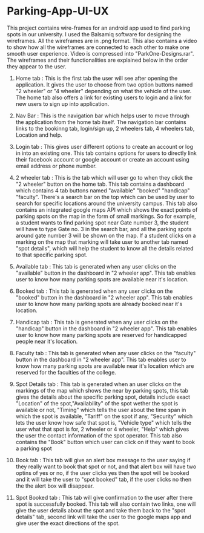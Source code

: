 # Parking-App-UI-UX
This project contains wire-frames for an android app used to find parking spots in our university.
I used the Balsamiq software for designing the wireframes.
All the wireframes are in .png format.
This also contains a video to show how all the wireframes are connected to each other to make one smooth user experience.
Video is compressed into "ParkOne-Designs.rar".
The wireframes and their functionalities are explained below in the order they appear to the user.

1. Home tab : 
This is the first tab the user will see after opening the application. It gives the user to choose from two option buttons           named "2 wheeler" or "4 wheeler" depending on what the vehicle of the user. The home tab also offers a link for existing                 users to login and a link for new users to sign up into application.

2. Nav Bar  : 
This is the navigation bar which helps user to move through the application from the home tab itself. The navigation
bar contains links to the bookinng tab, login/sign up, 2 wheelers tab, 4 wheelers tab, Location and help.

3. Login tab : 
This gives user different options to create an account or log in into an existing one. This tab contains options 
for users to directly link their facebook account or google account or create an account using email address or phone number.

4. 2 wheeler tab : 
This is the tab which will user go to when they click the "2 wheeler" button on the home tab. This tab contains
a dashboard which contains 4 tab buttons named "available" "booked" "handicap" "faculty". There's a search bar on
the top which can be used by user to search for specific locations around the university campus. 
This tab also contains an integrated google maps API which shows the exact points of parking spots on the map in the
form of small markings. So for example, a student wants to find parking spot near Gate number 3, the student will have to 
type Gate no. 3 in the search bar, and all the parking spots around gate number 3 will be shown on the map.
If a student clicks on a marking on the map that marking will take user to another tab named "spot details", which 
will help the student to know all the details related to that specific parking spot.

5. Available tab : 
This tab is generated when any user clicks on the "available" button in the dashboard in "2 wheeler app". This tab
enables user to know how many parking spots are available near it's location.

6. Booked tab : 
This tab is generated when any user clicks on the "booked" button in the dashboard in "2 wheeler app". This tab
enables user to know how many parking spots are already booked near it's location.

7. Handicap tab : 
This tab is generated when any user clicks on the "handicap" button in the dashboard in "2 wheeler app". This tab
enables user to know how many parking spots are reserved for handicapped people near it's location.

8. Faculty tab : 
This tab is generated when any user clicks on the "faculty" button in the dashboard in "2 wheeler app". This tab
enables user to know how many parking spots are available near it's location which are reserved for the faculties of                    the college.

9. Spot Details tab : 
This tab is generated when an user clicks on the markings of the map which shows the near by parking spots, this                         tab gives the details about the specific parking spot, details include exact "Location" of the spot,"Availability"                       of the spot wether the spot is available or not, "Timing" which tells the user about the time span in which the                         spot is available, "Tariff" on the spot if any, "Security" which lets the user know how safe that spot is,                               "Vehicle type" which tells the user what that spot is for, 2 wheeler or 4 wheeler, "Help" which gives the user                           the contact information of the spot operator. This tab also contains the "Book" button which user can click                       on if they want to book a parking spot

10. Book tab : 
This tab will give an alert box message to the user saying if they really want to book that spot or not, and that alert                  box will have two optins of yes or no, if the user clicks yes then the spot will be booked and it will take the user to                  "spot booked" tab, if the user clicks no then the the alert box will disappear.

11. Spot Booked tab : 
This tab will give confirmation to the user after there spot is successfully booked. This tab will also contain                         two links, one will give the user details about the spot and take them back to the "spot details" tab, second link                       will take the user to the google maps app and give user the exact directions of the spot.
